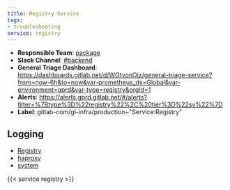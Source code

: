 ```yaml
---
title: Registry Service
tags:
- troubleshooting
service: registry
---
```

<!-- MARKER: do not edit this section directly. Edit services/service-mappings.yml then run scripts/generate-docs -->
* **Responsible Team**: [package](https://about.gitlab.com/handbook/engineering/dev-backend/)
* **Slack Channel**: [#backend](https://gitlab.slack.com/archives/backend)
* **General Triage Dashboard**: https://dashboards.gitlab.net/d/WOtyonOiz/general-triage-service?from=now-6h&to=now&var-prometheus_ds=Global&var-environment=gprd&var-type=registry&orgId=1
* **Alerts**: https://alerts.gprd.gitlab.net/#/alerts?filter=%7Btype%3D%22registry%22%2C%20tier%3D%22sv%22%7D
* **Label**: gitlab-com/gl-infra/production~"Service:Registry"

## Logging

* [Registry](https://log.gitlab.net/goto/1c2fe46c1db40a7aa7d31875f3fd2ad1)
* [haproxy](https://console.cloud.google.com/logs/viewer?project=gitlab-production&interval=PT1H&resource=gce_instance&customFacets=labels.%22compute.googleapis.com%2Fresource_name%22&advancedFilter=labels.tag%3D%22haproxy%22%0Alabels.%22compute.googleapis.com%2Fresource_name%22%3A%22fe-registry-%22)
* [system](https://log.gitlab.net/goto/b68e1a4183a652dc8d5e52a1fc2c1aba)

{{< service registry >}}

<!-- END_MARKER -->
